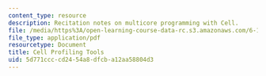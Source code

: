 ```yaml
---
content_type: resource
description: Recitation notes on multicore programming with Cell.
file: /media/https%3A/open-learning-course-data-rc.s3.amazonaws.com/6-189-multicore-programming-primer-january-iap-2007/5d771ccccd2454a8dfcba12aa58804d3_6189recitatn5.pdf
file_type: application/pdf
resourcetype: Document
title: Cell Profiling Tools
uid: 5d771ccc-cd24-54a8-dfcb-a12aa58804d3
---
```

